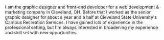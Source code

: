 I am the graphic designer and front-end developer for a web development & marketing company in Cleveland, OH. Before that I worked as the senior graphic designer for about a year and a half at Cleveland State University's Campus Recreation Services. I have gained lots of experience in the professional setting, but I'm always interested in broadening my experience and skill set with new opportunities.

<!--
**c-uliano/c-uliano** is a ✨ _special_ ✨ repository because its `README.md` (this file) appears on your GitHub profile.

Here are some ideas to get you started:

- 🔭 I’m currently working on ...
- 🌱 I’m currently learning ...
- 👯 I’m looking to collaborate on ...
- 🤔 I’m looking for help with ...
- 💬 Ask me about ...
- 📫 How to reach me: ...
- 😄 Pronouns: ...
- ⚡ Fun fact: ...
-->
